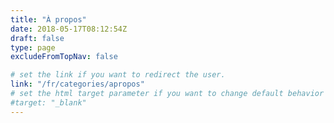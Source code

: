 ```yaml
---
title: "À propos"
date: 2018-05-17T08:12:54Z
draft: false
type: page
excludeFromTopNav: false

# set the link if you want to redirect the user.
link: "/fr/categories/apropos"
# set the html target parameter if you want to change default behavior
#target: "_blank"
---
```

